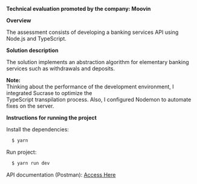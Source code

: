 **Technical evaluation promoted by the company: Moovin**

**Overview**

The assessment consists of developing a banking services API using Node.js and TypeScript. 

**Solution description**

The solution implements an abstraction algorithm for elementary banking services such as withdrawals and deposits.

**Note:** <br>
Thinking about the performance of the development environment, I integrated Sucrase to optimize the <br>
TypeScript transpilation process. Also, I configured Nodemon to automate fixes on the server.

**Instructions for running the project**

Install the dependencies:
```zsh
  $ yarn
```
Run project:
```zsh
  $ yarn run dev
```

API documentation (Postman): <a href="https://www.getpostman.com/collections/7124532c0c1936aa9ec6">Access Here</a>


